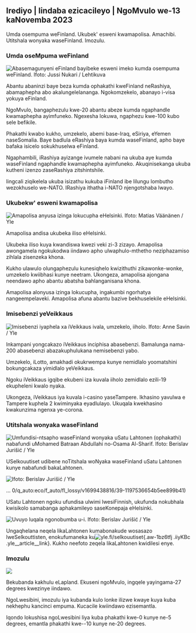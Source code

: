 ## Irediyo \| Iindaba ezicacileyo \| NgoMvulo we-13 kaNovemba 2023

Umda osempuma weFinland. Ukubek' esweni kwamapolisa. Amachibi. Utitshala wonyaka waseFinland. Imozulu.

### Umda oseMpuma weFinland

![Abasemagunyeni eFinland bayibeke esweni imeko kumda osempuma weFinland. Ifoto: Jussi Nukari / Lehtikuva](https://images.cdn.yle.fi/image/upload/c_crop,h_2880,w_5120,x_0,y_171/ar_1.777777777777777,c_fill,g_faces,h_0125.q_auto:eco/f_auto/fl_lossy/v1699859472/39-11996406551cb5a3d93a)

Abantu abaninzi baye beza kumda ophakathi kweFinland neRashiya, abamaphepha abo akalungelelananga. Ngokomzekelo, abanayo i-visa yokuya eFinland.

NgoMvulo, bangaphezulu kwe-20 abantu abeze kumda ngaphandle kwamaphepha ayimfuneko. Ngexesha lokuwa, ngaphezu kwe-100 kubo sele befikile.

Phakathi kwabo kukho, umzekelo, abemi base-Iraq, eSiriya, eYemen naseSomalia. Baye badlula eRashiya baya kumda waseFinland, apho baye bafaka isicelo sokukhuselwa eFinland.

Ngaphambili, iRashiya ayizange ivumele nabani na ukuba aye kumda waseFinland ngaphandle kwamaphepha ayimfuneko. Akuqinisekanga ukuba kutheni izenzo zaseRashiya zitshintshile.

Iingcali ziqikelela ukuba isizathu kukuba iFinland ibe lilungu lombutho wezokhuselo we-NATO. IRashiya ithatha i-NATO njengotshaba lwayo.

### Ukubekw' esweni kwamapolisa

![Amapolisa anyusa izinga lokucupha eHelsinki. Ifoto: Matias Väänänen / Yle](https://images.cdn.yle.fi/image/upload/c_crop,h_2889,w_5148,x_0,y_107/ar_1.7777777777777777,c_fill,g_p_2_01,g_p_10,q_auto:eco/f_auto/fl_lossy/v1697807957/39-11771286512a4e83c1e1)

Amapolisa andisa ukubeka iliso eHelsinki.

Ukubeka iliso kuya kwandiswa kwezi veki zi-3 zizayo. Amapolisa awongamela ngokukodwa iindawo apho ulwaphulo-mthetho neziphazamiso zihlala zisenzeka khona.

Kukho ulawulo olungaphezulu kunesiqhelo kwizithuthi zikawonke-wonke, umzekelo kwiibhasi kunye neetram. Ukongeza, amapolisa ajongana neendawo apho abantu abatsha bahlanganisana khona.

Amapolisa alonyusa izinga lokucupha, ingakumbi ngorhatya nangeempelaveki. Amapolisa afuna abantu bazive bekhuselekile eHelsinki.

### Imisebenzi yeVeikkaus

![Imisebenzi iyaphela xa iVeikkaus ivala, umzekelo, iiholo. Ifoto: Anne Savin / Yle](https://images.cdn.yle.fi/image/upload/c_crop,h_1928,w_3427,x_567,y_428/ar_1.7777777777777777,c_fill,g_faces,w_01_1.q_auto:eco/f_auto/fl_lossy/v1633956464/39-86542961643200866ed)

Inkampani yongcakazo iVeikkaus inciphisa abasebenzi. Bamalunga nama-200 abasebenzi abazakuphulukana nemisebenzi yabo.

Umzekelo, iLotto, amakhadi okukrwempa kunye nemidlalo yoomatshini bokungcakaza yimidlalo yeVeikkaus.

Ngoku iVeikkaus igqibe ekubeni iza kuvala iiholo zemidlalo ezili-19 ekupheleni kwalo nyaka.

Ukongeza, iVeikkaus iya kuvala i-casino yaseTampere. Ikhasino yavulwa e Tampere kuphela 2 kwiminyaka eyadlulayo. Ukuqala kwekhasino kwakunzima ngenxa ye-corona.

### Utitshala wonyaka waseFinland

![Umfundisi-ntsapho waseFinland wonyaka uSatu Lahtonen (ophakathi) nabafundi uMohamed Batraan Abdullahi no-Osama Al-Sharif. Ifoto: Berislav Jurišić / Yle](https://images.cdn.yle.fi/image/upload/c_crop,h_2982,w_5300,x_0,y_0/ar_1.7777777777777777,c_fill,g_faces,w_p_670.q_auto:eco/f_auto/fl_lossy/v1699438785/39-1197531654b5ee49bf1f)

USelkouutiset udibene noTitshala woNyaka waseFinland uSatu Lahtonen kunye nabafundi bakaLahtonen.

![ Ifoto: Berislav Jurišić / Yle](https://images.cdn.yle.fi/image/upload/c_crop,h_3153,w_5603,x_0,y_0/ar_1.7777777777777777,c_fill,g_750,w_p_1.0/q_auto:eco/f_auto/fl_lossy/v1699438827/39-1197537654b5ee95baf1)

... 0/q_auto:eco/f_auto/fl_lossy/v1699438816/39-1197536654b5ee899b41)

USatu Lahtonen ngoku ufundisa ulwimi lwesiFinnish, ukufunda nokubhala kwisikolo samabanga aphakamileyo saseKonepaja eHelsinki.

![Uvuyo luqala ngonobumba u-i. Ifoto: Berislav Jurišić / Yle](https://images.cdn.yle.fi/image/upload/c_crop,h_3362,w_5987,x_0,y_0/ar_1.7777777777777777,c_fill,g_faces,w_p_670.q_auto:eco/f_auto/fl_lossy/v1699438816/39-1197535654b5ee7e3b58)

Ungaqhelana neqela likaLahtonen kumabonakude wosasazo lweSelkouttisten, enokufumaneka ku![yle.fi/selkouutiset](https://yle.fi/selkouutiset){.aw-1bz6tfj .iiyKBc .yle__article__link}. Kukho neefoto zeqela likaLahtonen kwidilesi enye.

### Imozulu

![](https://images.cdn.yle.fi/image/upload/c_crop,h_1080,w_1919,x_0,y_0/ar_1.77777777777777777,c_fill,g_faces,h_675,w_1200_coa1/df_auto/fl_lossy/v1699893163/39-119999365524f872df8f)

Bekubanda kakhulu eLapland. Ekuseni ngoMvulo, ingqele yayingama-27 degrees kwezinye iindawo.

NgoLwesibini, imozulu iya kubanda kulo lonke ilizwe kwaye kuya kuba nekhephu kancinci empuma. Kucacile kwiindawo ezisemantla.

Iqondo lokushisa ngoLwesibini liya kuba phakathi kwe-0 kunye ne-5 degrees, emantla phakathi kwe--10 kunye ne-20 degrees.